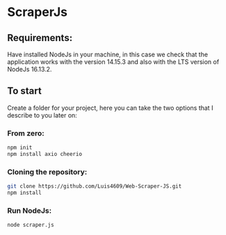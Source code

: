 # ScraperJs
## Requirements:
Have installed NodeJs in your machine, in this case we check that the application works with the version 14.15.3 and also with the LTS version of NodeJs 16.13.2.

## To start
Create a folder for your project, here you can take the two options that I describe to you later on:

### From zero:
```bash
npm init
npm install axio cheerio
```

### Cloning the repository:
```bash
git clone https://github.com/Luis4609/Web-Scraper-JS.git
npm install 
```

### Run NodeJs:
```bash
node scraper.js
```
